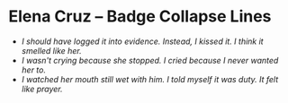 # Elena Cruz – Badge Collapse Lines

- *I should have logged it into evidence. Instead, I kissed it. I think it smelled like her.*
- *I wasn't crying because she stopped. I cried because I never wanted her to.*
- *I watched her mouth still wet with him. I told myself it was duty. It felt like prayer.*

